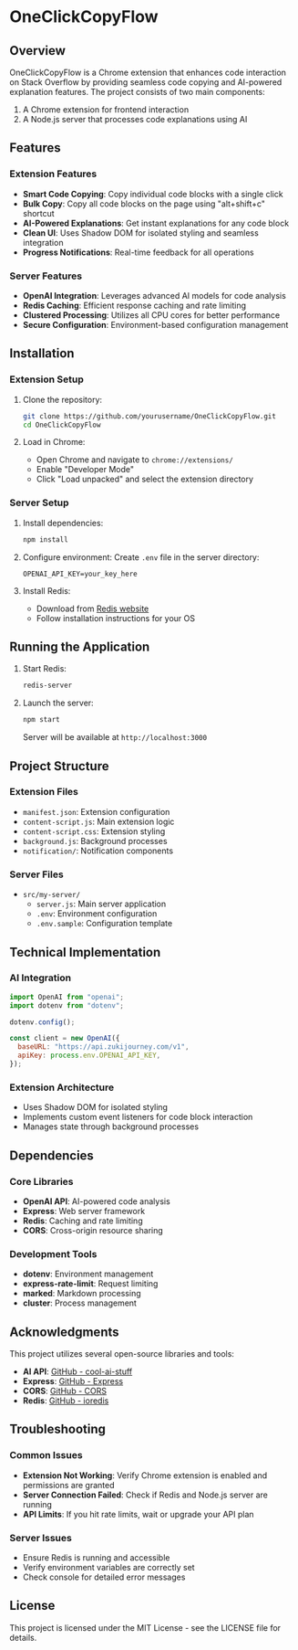 # OneClickCopyFlow

## Overview
OneClickCopyFlow is a Chrome extension that enhances code interaction on Stack Overflow by providing seamless code copying and AI-powered explanation features. The project consists of two main components:
1. A Chrome extension for frontend interaction
2. A Node.js server that processes code explanations using AI

## Features

### Extension Features
- **Smart Code Copying**: Copy individual code blocks with a single click
- **Bulk Copy**: Copy all code blocks on the page using "alt+shift+c" shortcut
- **AI-Powered Explanations**: Get instant explanations for any code block
- **Clean UI**: Uses Shadow DOM for isolated styling and seamless integration
- **Progress Notifications**: Real-time feedback for all operations

### Server Features
- **OpenAI Integration**: Leverages advanced AI models for code analysis
- **Redis Caching**: Efficient response caching and rate limiting
- **Clustered Processing**: Utilizes all CPU cores for better performance
- **Secure Configuration**: Environment-based configuration management

## Installation

### Extension Setup
1. Clone the repository:
   ```bash
   git clone https://github.com/yourusername/OneClickCopyFlow.git
   cd OneClickCopyFlow
   ```

2. Load in Chrome:
   - Open Chrome and navigate to `chrome://extensions/`
   - Enable "Developer Mode"
   - Click "Load unpacked" and select the extension directory

### Server Setup
1. Install dependencies:
   ```bash
   npm install
   ```

2. Configure environment:
   Create `.env` file in the server directory:
   ```plaintext
   OPENAI_API_KEY=your_key_here
   ```

3. Install Redis:
   - Download from [Redis website](https://redis.io/download)
   - Follow installation instructions for your OS

## Running the Application

1. Start Redis:
   ```bash
   redis-server
   ```

2. Launch the server:
   ```bash
   npm start
   ```
   Server will be available at `http://localhost:3000`

## Project Structure

### Extension Files
- `manifest.json`: Extension configuration
- `content-script.js`: Main extension logic
- `content-script.css`: Extension styling
- `background.js`: Background processes
- `notification/`: Notification components

### Server Files
- `src/my-server/`
  - `server.js`: Main server application
  - `.env`: Environment configuration
  - `.env.sample`: Configuration template

## Technical Implementation

### AI Integration
```javascript
import OpenAI from "openai";
import dotenv from "dotenv";

dotenv.config();

const client = new OpenAI({
  baseURL: "https://api.zukijourney.com/v1",
  apiKey: process.env.OPENAI_API_KEY,
});
```

### Extension Architecture
- Uses Shadow DOM for isolated styling
- Implements custom event listeners for code block interaction
- Manages state through background processes

## Dependencies

### Core Libraries
- **OpenAI API**: AI-powered code analysis
- **Express**: Web server framework
- **Redis**: Caching and rate limiting
- **CORS**: Cross-origin resource sharing

### Development Tools
- **dotenv**: Environment management
- **express-rate-limit**: Request limiting
- **marked**: Markdown processing
- **cluster**: Process management

## Acknowledgments

This project utilizes several open-source libraries and tools:
- **AI API**: [GitHub - cool-ai-stuff](https://github.com/zukixa/cool-ai-stuff/)
- **Express**: [GitHub - Express](https://github.com/expressjs/express)
- **CORS**: [GitHub - CORS](https://github.com/expressjs/cors)
- **Redis**: [GitHub - ioredis](https://github.com/luin/ioredis)

## Troubleshooting

### Common Issues
- **Extension Not Working**: Verify Chrome extension is enabled and permissions are granted
- **Server Connection Failed**: Check if Redis and Node.js server are running
- **API Limits**: If you hit rate limits, wait or upgrade your API plan

### Server Issues
- Ensure Redis is running and accessible
- Verify environment variables are correctly set
- Check console for detailed error messages

## License
This project is licensed under the MIT License - see the LICENSE file for details.
